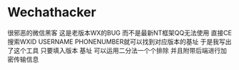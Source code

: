 # Wechathacker
很邪恶的微信黑客  这是老版本WX的BUG 而不是最新NT框架QQ无法使用 直接CE搜索WXID USERNAME PHONENUMBER就可以找到对应版本的基址 于是我写出了这个工具 只要填入版本 基址 可以运用二分法一个个排除 并且附带后端进行加密传输信息
